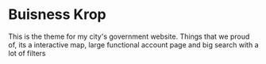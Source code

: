 
Buisness Krop
===

This is the theme for my city's government website. Things that we proud of, its a interactive map, large functional account page and big search with a lot of filters
